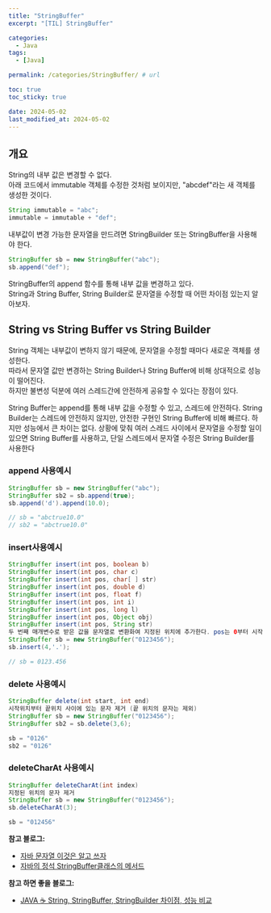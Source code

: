 ```yaml
---
title: "StringBuffer"
excerpt: "[TIL] StringBuffer"

categories:
  - Java
tags:
  - [Java]

permalink: /categories/StringBuffer/ # url

toc: true
toc_sticky: true

date: 2024-05-02
last_modified_at: 2024-05-02
---
```


개요
---

String의 내부 값은 변경할 수 없다. <br>
아래 코드에서 immutable 객체를 수정한 것처럼 보이지만, "abcdef"라는 새 객체를 생성한 것이다.<br>

```java
String immutable = "abc";
immutable = immutable + "def";
```

내부값이 변경 가능한 문자열을 만드려면 StringBuilder 또는 StringBuffer을 사용해야 한다.<br>

```java
StringBuffer sb = new StringBuffer("abc");
sb.append("def");
```

StringBuffer의 append 함수를 통해 내부 값을 변경하고 있다.<br>
String과 String Buffer, String Builder로 문자열을 수정할 때 어떤 차이점 있는지 알아보자.<br>

String vs String Buffer vs String Builder
---
String 객체는 내부값이 변하지 않기 때문에, 문자열을 수정할 때마다 새로운 객체를 생성한다.<br>
따라서 문자열 값만 변경하는 String Builder나 String Buffer에 비해 상대적으로 성능이 떨어진다.<br>
하지만 불변성 덕분에 여러 스레드간에 안전하게 공유할 수 있다는 장점이 있다.<br>

String Buffer는 append를 통해 내부 값을 수정할 수 있고, 스레드에 안전하다.
String Builder는 스레드에 안전하지 않지만, 안전한 구현인 String Buffer에 비해 빠르다. 하지만 성능에서 큰 차이는 없다.
상황에 맞춰 여러 스레드 사이에서 문자열을 수정할 일이 있으면 String Buffer를 사용하고, 단일 스레드에서 문자열 수정은 String Builder를 사용한다

### append 사용예시

```java
StringBuffer sb = new StringBuffer("abc");
StringBuffer sb2 = sb.append(true);
sb.append('d').append(10.0);

// sb = "abctrue10.0"
// sb2 = "abctrue10.0"
```

### insert사용예시

```java
StringBuffer insert(int pos, boolean b)
StringBuffer insert(int pos, char c)
StringBuffer insert(int pos, char[ ] str)
StringBuffer insert(int pos, double d)
StringBuffer insert(int pos, float f)
StringBuffer insert(int pos, int i)
StringBuffer insert(int pos, long l)
StringBuffer insert(int pos, Object obj)
StringBuffer insert(int pos, String str)
두 번째 매개변수로 받은 값을 문자열로 변환화여 지정된 위치에 추가한다. pos는 0부터 시작
StringBuffer sb = new StringBuffer("0123456");
sb.insert(4,'.');

// sb = 0123.456
```

### delete 사용예시

```java
StringBuffer delete(int start, int end)
시작위치부터 끝위치 사이에 있는 문자 제거 (끝 위치의 문자는 제외)
StringBuffer sb = new StringBuffer("0123456");
StringBuffer sb2 = sb.delete(3,6);

sb = "0126"
sb2 = "0126"
```

### deleteCharAt 사용예시

```java
StringBuffer deleteCharAt(int index)
지정된 위치의 문자 제거
StringBuffer sb = new StringBuffer("0123456");
sb.deleteCharAt(3);

sb = "012456"
```

**참고 블로그:**
- [자바 문자열 이것은 알고 쓰자](https://velog.io/@paulhana6006/%EC%9E%90%EB%B0%94-%EB%AC%B8%EC%9E%90%EC%97%B4-%EC%9D%B4%EA%B1%B0%EB%8A%94-%EC%95%8C%EA%B3%A0-%EC%93%B0%EC%9E%902)
- [자바의 정석 StringBuffer클래스의 메서드](https://velog.io/@rnfaos77/%EC%9E%90%EB%B0%94%EC%9D%98-%EC%A0%95%EC%84%9D-StringBuffer%ED%81%B4%EB%9E%98%EC%8A%A4%EC%9D%98-%EB%A9%94%EC%84%9C%EB%93%9C)

**참고 하면 좋을 블로그:**
- [JAVA ☕ String, StringBuffer, StringBuilder 차이점, 성능 비교](https://inpa.tistory.com/entry/JAVA-%E2%98%95-String-StringBuffer-StringBuilder-%EC%B0%A8%EC%9D%B4%EC%A0%90-%EC%84%B1%EB%8A%A5-%EB%B9%84%EA%B5%90)
